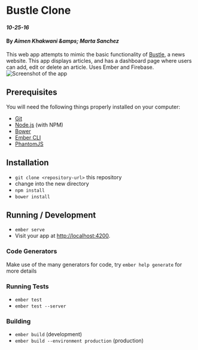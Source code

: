 # Bustle Clone

#### _10-25-16_

#### By _**Aimen Khakwani &amps; Marta Sanchez**_

This web app attempts to mimic the basic functionality of [Bustle](https://www.bustle.com/), a news website. This app displays articles, and has a dashboard page where users can add, edit or delete an article. Uses Ember and Firebase.
<img alt="Screenshot of the app" src="assets/images/screenshot.png">

## Prerequisites

You will need the following things properly installed on your computer:

* [Git](http://git-scm.com/)
* [Node.js](http://nodejs.org/) (with NPM)
* [Bower](http://bower.io/)
* [Ember CLI](http://ember-cli.com/)
* [PhantomJS](http://phantomjs.org/)

## Installation

* `git clone <repository-url>` this repository
* change into the new directory
* `npm install`
* `bower install`

## Running / Development

* `ember serve`
* Visit your app at [http://localhost:4200](http://localhost:4200).

### Code Generators

Make use of the many generators for code, try `ember help generate` for more details

### Running Tests

* `ember test`
* `ember test --server`

### Building

* `ember build` (development)
* `ember build --environment production` (production)
